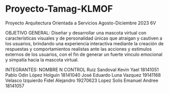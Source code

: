 # Proyecto-Tamag-KLMOF
Proyecto Arquitectura Orientada a Servicios Agosto-Diciembre 2023 6V

OBJETIVO GENERAL:
Diseñar y desarrollar una mascota virtual con características visuales y de personalidad únicas que atraigan y cautiven a los usuarios, brindando una experiencia interactiva mediante la creación de respuestas y comportamientos realistas ante las acciones y estímulos externos de los usuarios, con el fin de generar un fuerte vínculo emocional y simpatía hacia la mascota virtual.


INTEGRANTES:
NOMBRE                                 N CONTROL
Ruiz Sandoval Kevin Yael               18141051
Pablo Odin López Holguín               18141040
José Eduardo Luna Vazquez              19141168
Velasco Izquierdo Fidel Alejandro      19270623
Lopez Solis Emanuel Andree             18141057


